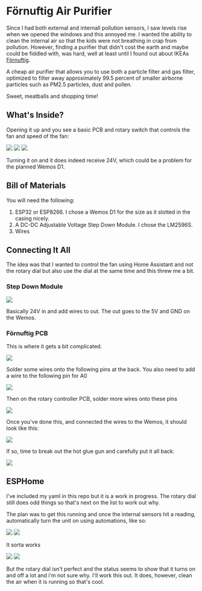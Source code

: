# Förnuftig Air Purifier

Since I had both external and internall pollution sensors, I saw levels rise when we opened the windows and this annoyed me. I wanted the ability to clean the internal air so that the kids were not breathing in crap from pollution. However, finding a purifier that didn't cost the earth and maybe could be fiddled with, was hard, well at least until I found out about IKEAs [Förnuftig](https://www.ikea.com/gb/en/p/foernuftig-air-purifier-black-40488065/).

A cheap air purifier that allows you to use both a particle filter and gas filter, optimized to filter away approximately 99.5 percent of smaller airborne particles such as PM2.5 particles, dust and pollen.

Sweet, meatballs and shopping time!

## What's Inside?

Opening it up and you see a basic PCB and rotary switch that controls the fan and speed of the fan:

![](../images/FORNUFTIG1.jpeg)
![](../images/FORNUFTIG2.jpeg)
![](../images/FORNUFTIG3.jpeg)

Turning it on and it does indeed receive 24V, which could be a problem for the planned Wemos D1.

## Bill of Materials

You will need the following:

1. ESP32 or ESP8266. I chose a Wemos D1 for the size as it slotted in the casing nicely.
2. A DC-DC Adjustable Voltage Step Down Module. I chose the LM2596S.
3. Wires

## Connecting It All

The idea was that I wanted to control the fan using Home Assistant and not the rotary dial but also use the dial at the same time and this threw me a bit. 

### Step Down Module

![](../images/FORNUFTIG8.png)

Basically 24V in and add wires to out. The out goes to the 5V and GND on the Wemos.

### Förnuftig PCB

This is where it gets a bit complicated. 

![](../images/FORNUFTIG9.jpeg)

Solder some wires onto the following pins at the back. You also need to add a wire to the following pin for A0 

![](../images/FORNUFTIG11.png)

Then on the rotary controller PCB, solder more wires onto these pins

![](../images/FORNUFTIG10.jpeg)

Once you've done this, and connected the wires to the Wemos, it should look like this:

![](../images/FORNUFTIG6.jpeg)

If so, time to break out the hot glue gun and carefully put it all back. 

![](../images/FORNUFTIG5.jpeg)

## ESPHome

I've included my yaml in this repo but it is a work in progress. The rotary dial still does odd things so that's next on the list to work out why. 

The plan was to get this running and once the internal sensors hit a reading, automatically turn the unit on using automations, like so:

![](../images/FORNUFTIG_data4.png)
![](../images/FORNUFTIG_data5.png)

It sorta works

![](../images/FORNUFTIG_data1.png)
![](../images/FORNUFTIG_data2.png)

But the rotary dial isn't perfect and the status seems to show that it turns on and off a lot and i'm not sure why. I'll work this out. It does, however, clean the air when it is running so that's cool. 
